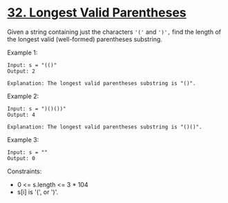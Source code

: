 # [32. Longest Valid Parentheses](https://leetcode.com/problems/longest-valid-parentheses/)
 
Given a string containing just the characters `'('` and `')',` find the length of the longest valid (well-formed) parentheses substring.


Example 1:

    Input: s = "(()"
    Output: 2

    Explanation: The longest valid parentheses substring is "()".
    
Example 2:

    Input: s = ")()())"
    Output: 4

    Explanation: The longest valid parentheses substring is "()()".

Example 3:

    Input: s = ""
    Output: 0
 

Constraints:

* 0 <= s.length <= 3 * 104
* s[i] is '(', or ')'.